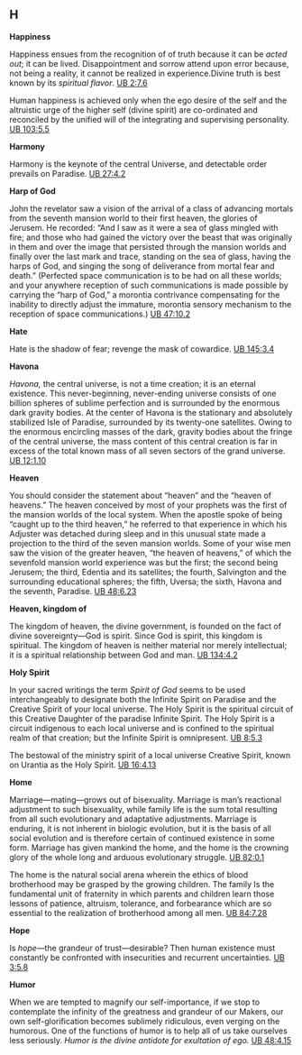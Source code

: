 


## H

**Happiness**  
  

Happiness ensues from the recognition of of truth because it can be _acted out_; it can be lived. Disappointment and sorrow attend upon error because, not being a reality, it cannot be realized in experience.Divine truth is best known by its _spiritual flavor_. [UB 2:7.6](/en/The_Urantia_Book/2#p7_6)  
  
Human happiness is achieved only when the ego desire of the self and the altruistic urge of the higher self (divine spirit) are co-ordinated and reconciled by the unified will of the integrating and supervising personality. [UB 103:5.5](/en/The_Urantia_Book/103#p5_5)  
  

**Harmony**  
  

Harmony is the keynote of the central Universe, and detectable order prevails on Paradise. [UB 27:4.2](/en/The_Urantia_Book/27#p4_2)  
  

**Harp of God**  
  

John the revelator saw a vision of the arrival of a class of advancing mortals from the seventh mansion world to their first heaven, the glories of Jerusem. He recorded: “And I saw as it were a sea of glass mingled with fire; and those who had gained the victory over the beast that was originally in them and over the image that persisted through the mansion worlds and finally over the last mark and trace, standing on the sea of glass, having the harps of God, and singing the song of deliverance from mortal fear and death.” (Perfected space communication is to be had on all these worlds; and your anywhere reception of such communications is made possible by carrying the “harp of God,” a morontia contrivance compensating for the inability to directly adjust the immature, morontia sensory mechanism to the reception of space communications.) [UB 47:10.2](/en/The_Urantia_Book/47#p10_2)  
  

**Hate**  
  

Hate is the shadow of fear; revenge the mask of cowardice. [UB 145:3.4](/en/The_Urantia_Book/145#p3_4)  
  

**Havona**  
  

_Havona,_ the central universe, is not a time creation; it is an eternal existence. This never-beginning, never-ending universe consists of one billion spheres of sublime perfection and is surrounded by the enormous dark gravity bodies. At the center of Havona is the stationary and absolutely stabilized Isle of Paradise, surrounded by its twenty-one satellites. Owing to the enormous encircling masses of the dark, gravity bodies about the fringe of the central universe, the mass content of this central creation is far in excess of the total known mass of all seven sectors of the grand universe. [UB 12:1.10](/en/The_Urantia_Book/12#p1_10)  
  

**Heaven**  
  

You should consider the statement about “heaven” and the “heaven of heavens.” The heaven conceived by most of your prophets was the first of the mansion worlds of the local system. When the apostle spoke of being “caught up to the third heaven,” he referred to that experience in which his Adjuster was detached during sleep and in this unusual state made a projection to the third of the seven mansion worlds. Some of your wise men saw the vision of the greater heaven, “the heaven of heavens,” of which the sevenfold mansion world experience was but the first; the second being Jerusem; the third, Edentia and its satellites; the fourth, Salvington and the surrounding educational spheres; the fifth, Uversa; the sixth, Havona and the seventh, Paradise. [UB 48:6.23](/en/The_Urantia_Book/48#p6_23)  
  

**Heaven, kingdom of**  
  

The kingdom of heaven, the divine government, is founded on the fact of divine sovereignty—God is spirit. Since God is spirit, this kingdom is spiritual. The kingdom of heaven is neither material nor merely intellectual; it is a spiritual relationship between God and man. [UB 134:4.2](/en/The_Urantia_Book/134#p4_2)  
  

**Holy Spirit**  
  

In your sacred writings the term _Spirit of God_ seems to be used interchangeably to designate both the Infinite Spirit on Paradise and the Creative Spirit of your local universe. The Holy Spirit is the spiritual circuit of this Creative Daughter of the paradise Infinite Spirit. The Holy Spirit is a circuit indigenous to each local universe and is confined to the spiritual realm of that creation; but the Infinite Spirit is omnipresent. [UB 8:5.3](/en/The_Urantia_Book/8#p5_3)  
  
The bestowal of the ministry spirit of a local universe Creative Spirit, known on Urantia as the Holy Spirit. [UB 16:4.13](/en/The_Urantia_Book/16#p4_13)  
  

**Home**  
  

Marriage—mating—grows out of bisexuality. Marriage is man’s reactional adjustment to such bisexuality, while family life is the sum total resulting from all such evolutionary and adaptative adjustments. Marriage is enduring, it is not inherent in biologic evolution, but it is the basis of all social evolution and is therefore certain of continued existence in some form. Marriage has given mankind the home, and the home is the crowning glory of the whole long and arduous evolutionary struggle. [UB 82:0.1](/en/The_Urantia_Book/82#p0_1)  
  
The home is the natural social arena wherein the ethics of blood brotherhood may be grasped by the growing children. The family Is the fundamental unit of fraternity in which parents and children learn those lessons of patience, altruism, tolerance, and forbearance which are so essential to the realization of brotherhood among all men. [UB 84:7.28](/en/The_Urantia_Book/84#p7_28)  
  

**Hope**  
  

Is _hope_—the grandeur of trust—desirable? Then human existence must constantly be confronted with insecurities and recurrent uncertainties. [UB 3:5.8](/en/The_Urantia_Book/3#p5_8)  
  

**Humor**  
  

When we are tempted to magnify our self-importance, if we stop to contemplate the infinity of the greatness and grandeur of our Makers, our own self-glorification becomes sublimely ridiculous, even verging on the humorous. One of the functions of humor is to help all of us take ourselves less seriously. _Humor is the divine antidote for exultation of ego._ [UB 48:4.15](/en/The_Urantia_Book/48#p4_15)